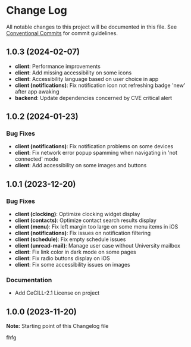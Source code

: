 # Change Log

All notable changes to this project will be documented in this file.
See [Conventional Commits](https://conventionalcommits.org) for commit guidelines.

## 1.0.3 (2024-02-07)
* **client**: Performance improvements
* **client**: Add missing accessibility on some icons
* **client**: Accessibility language based on user choice in app
* **client (notifications)**: Fix notification icon not refreshing badge 'new' after app awaking
* **backend**: Update dependencies concerned by CVE critical alert

## 1.0.2 (2024-01-23)

### Bug Fixes

* **client (notifications)**: Fix notification problems on some devices
* **client**: Fix network error popup spamming when navigating in 'not connected' mode
* **client**: Add accessibility on some images and buttons

## 1.0.1 (2023-12-20)

### Bug Fixes

* **client (clocking)**: Optimize clocking widget display
* **client (contacts)**: Optimize contact search results display
* **client (menu)**: Fix left margin too large on some menu items in iOS
* **client (notifications)**: Fix issues on notification filtering
* **client (schedule)**: Fix empty schedule issues
* **client (unread-mail)**: Manage user case without University mailbox
* **client**: Fix link color in dark mode on some pages
* **client**: Fix radio buttons display on iOS
* **client**: Fix some accessibility issues on images

### Documentation

* Add CeCILL-2.1 License on project

## 1.0.0 (2023-11-20)

**Note:** Starting point of this Changelog file

fhfg
